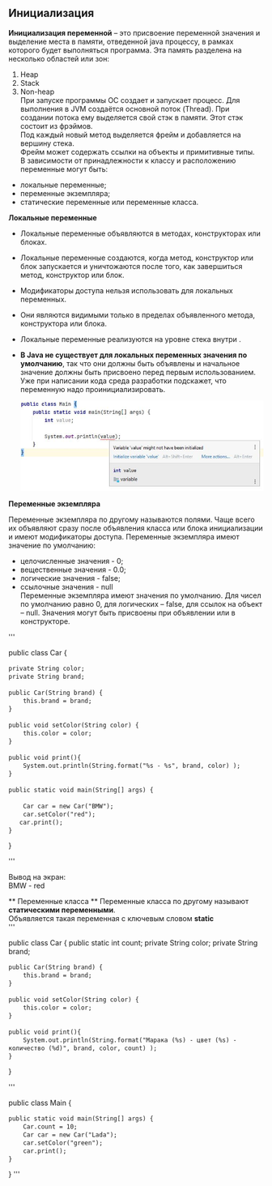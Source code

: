 ## Инициализация
**Инициализация переменной** – это присвоение переменной значения и выделение места в памяти, отведенной java процессу, в рамках которого будет выполняться программа. Эта память разделена на несколько областей или зон:
1.	Heap
2.	Stack
3.	Non-heap  
При запуске программы ОС создает и запускает процесс. Для выполнения в JVM создаётся основной поток (Thread). При создании потока ему выделяется свой стэк в памяти. Этот стэк состоит из фрэймов.  
Под каждый новый метод выделяется фрейм и добавляется на вершину стека.    
Фрейм может содержать ссылки на объекты и примитивные типы.  
В зависимости от принадлежности к классу и расположению переменные могут быть:  
- локальные переменные;
- переменные экземпляра;
- статические переменные или переменные класса.  
 
**Локальные переменные**

- Локальные переменные объявляются в методах, конструкторах или блоках.  
- Локальные переменные создаются, когда метод, конструктор или блок запускается и уничтожаются после того, как завершиться метод, конструктор или блок.  
- Модификаторы доступа нельзя использовать для локальных переменных.  
- Они являются видимыми только в пределах объявленного метода, конструктора или блока.  
- Локальные переменные реализуются на уровне стека внутри  .
- **В Java не существует для локальных переменных значения по умолчанию**, так что они должны быть объявлены и начальное значение должны быть присвоено перед первым использованием.
Уже при написании кода среда разработки подскажет, что переменную надо проинициализировать.  

  ![](https://github.com/albinavita/initialization/blob/main/local.jpg)  
  
**Переменные экземпляра**  

 Переменные экземпляра по другому называются полями.
Чаще всего их объявляют сразу после объявления класса или блока инициализации и имеют модификаторы доступа.
Переменные экземпляра имеют значение по умолчанию:    
-	целочисленные значения - 0;  
-	вещественные значения - 0.0;  
-	логические значения - false;  
-	ссылочные значения - null   
Переменные экземпляра имеют значения по умолчанию. Для чисел по умолчанию равно 0, для логических – false, для ссылок на объект – null. Значения могут быть присвоены при объявлении или в конструкторе.  

'''

public class Car {
  
    private String color;
    private String brand;

    public Car(String brand) {
        this.brand = brand;
    }

    public void setColor(String color) {
        this.color = color;
    }

    public void print(){
        System.out.println(String.format("%s - %s", brand, color) );
    }

    public static void main(String[] args) {
    
        Car car = new Car("BMW");
        car.setColor("red");
       car.print();
    }
}

'''

Вывод на экран:  
BMW - red

** Переменные класса **
Переменные класса по другому называют **статическими переменными**.  
Объявляется такая переменная с ключевым словом **static**  
'''

public class Car {
    public static int count;
    private String color;
    private String brand;

    public Car(String brand) {
        this.brand = brand;
    }

    public void setColor(String color) {
        this.color = color;
    }

    public void print(){
        System.out.println(String.format("Марака (%s) - цвет (%s) - количество (%d)", brand, color, count) );
    }
}

'''

public class Main {

    public static void main(String[] args) {
        Car.count = 10;
        Car car = new Car("Lada");
        car.setColor("green");
        car.print();
    }
}
'''



